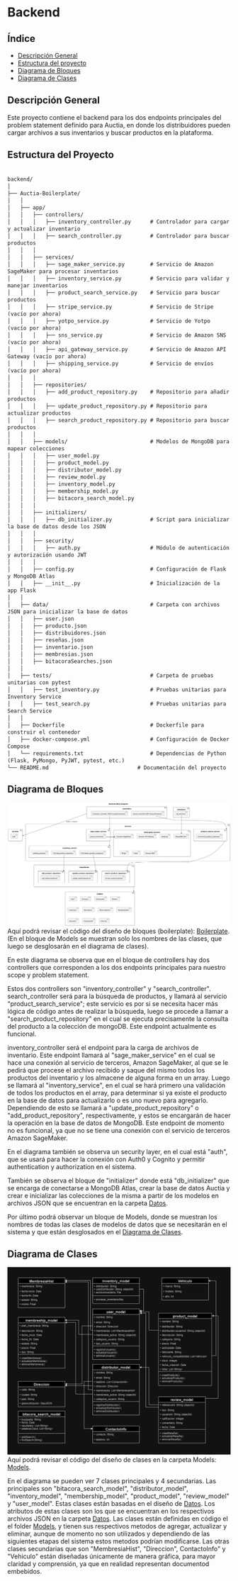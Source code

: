 # Backend

## Índice
- [Descripción General](#descripción-general)
- [Estructura del proyecto](#estructura-del-proyecto)
- [Diagrama de Bloques](#diagrama-de-bloques)
- [Diagrama de Clases](#diagrama-de-clases)


## Descripción General

Este proyecto contiene el backend para los dos endpoints principales del problem statement definido para Auctia, en donde los distribuidores pueden cargar archivos a sus inventarios y buscar productos en la plataforma.

## Estructura del Proyecto

```plaintext

backend/
│
├── Auctia-Boilerplate/
│   │
│   ├── app/
│   │   ├── controllers/
│   │   │   ├── inventory_controller.py      # Controlador para cargar y actualizar inventario
│   │   │   ├── search_controller.py         # Controlador para buscar productos
│   │   │
│   │   ├── services/
│   │   │   ├── sage_maker_service.py        # Servicio de Amazon SageMaker para procesar inventarios
│   │   │   ├── inventory_service.py         # Servicio para validar y manejar inventarios
│   │   │   ├── product_search_service.py    # Servicio para buscar productos
│   │   │   ├── stripe_service.py            # Servicio de Stripe (vacío por ahora)
│   │   │   ├── yotpo_service.py             # Servicio de Yotpo (vacío por ahora)
│   │   │   ├── sns_service.py               # Servicio de Amazon SNS (vacío por ahora)
│   │   │   ├── api_gateway_service.py       # Servicio de Amazon API Gateway (vacío por ahora)
│   │   │   ├── shipping_service.py          # Servicio de envíos (vacío por ahora)
│   │   │
│   │   ├── repositories/
│   │   │   ├── add_product_repository.py    # Repositorio para añadir productos
│   │   │   ├── update_product_repository.py # Repositorio para actualizar productos
│   │   │   ├── search_product_repository.py # Repositorio para buscar productos
│   │   │
│   │   ├── models/                          # Modelos de MongoDB para mapear colecciones
│   │   │   ├── user_model.py
│   │   │   ├── product_model.py
│   │   │   ├── distributor_model.py
│   │   │   ├── review_model.py
│   │   │   ├── inventory_model.py
│   │   │   ├── membership_model.py
│   │   │   ├── bitacora_search_model.py
│   │   │
│   │   ├── initializers/
│   │   │   ├── db_initializer.py            # Script para inicializar la base de datos desde los JSON
│   │   │
│   │   ├── security/
│   │   │   ├── auth.py                      # Módulo de autenticación y autorización usando JWT
│   │   │
│   │   ├── config.py                        # Configuración de Flask y MongoDB Atlas
│   │   ├── __init__.py                      # Inicialización de la app Flask
│   │
│   ├── data/                                # Carpeta con archivos JSON para inicializar la base de datos
│   │   ├── user.json
│   │   ├── producto.json
│   │   ├── distribuidores.json
│   │   ├── reseñas.json
│   │   ├── inventario.json
│   │   ├── membresias.json
│   │   ├── bitacoraSearches.json
│   │
│   ├── tests/                               # Carpeta de pruebas unitarias con pytest
│   │   ├── test_inventory.py                # Pruebas unitarias para Inventory Service
│   │   ├── test_search.py                   # Pruebas unitarias para Search Service
│   │
│   ├── Dockerfile                           # Dockerfile para construir el contenedor
│   ├── docker-compose.yml                   # Configuración de Docker Compose
│   └── requirements.txt                     # Dependencias de Python (Flask, PyMongo, PyJWT, pytest, etc.)
└── README.md                            # Documentación del proyecto
```

## Diagrama de Bloques

![Diagrama de Bloques.](../images/Diagrama-Bloques.png)
Aquí podrá revisar el código del diseño de bloques (boilerplate): [Boilerplate](./backend/Auctia-Boilerplate/app). (En el bloque de Models se muestran solo los nombres de las clases, que luego se desglosarán en el diagrama de clases).



En este diagrama se observa que en el bloque de controllers hay dos controllers que corresponden a los dos endpoints principales para nuestro scope y problem statement. 

Estos dos controllers son "inventory_controller" y "search_controller". search_controller será para la búsqueda de productos, y llamará al servicio "product_search_service"; este servicio es por si se necesita hacer más lógica de código antes de realizar la búsqueda, luego se procede a llamar a "search_product_repository" en el cual se ejecuta precisamente la consulta del producto a la colección de mongoDB. Este endpoint actualmente es funcional.

inventory_controller será el endpoint para la carga de archivos de inventario. Este endpoint llamará al "sage_maker_service" en el cual se hace una conexión al servicio de terceros, Amazon SageMaker, al que se le pedirá que procese el archivo recibido y saque del mismo todos los productos del inventario y los almacene de alguna forma en un array. Luego se llamará al "inventory_service", en el cual se hará primero una validación de todos los productos en el array, para determinar si ya existe el producto en la base de datos para actualizarlo o es uno nuevo para agregarlo. Dependiendo de esto se llamará a "update_product_repository" o "add_product_repository", respectivamente, y estos se encargarán de hacer la operación en la base de datos de MongoDB. Este endpoint de momento no es funcional, ya que no se tiene una conexión con el servicio de terceros Amazon SageMaker.


En el diagrama también se observa un security layer, en el cual está "auth", que se usará para hacer la conexión con Auth0 y Cognito y permitir authentication y authorization en el sistema.

También se observa el bloque de "initializer" donde está "db_initializer" que se encarga de conectarse a MongoDB Atlas, crear la base de datos Auctia y crear e inicializar las colecciones de la misma a partir de los modelos en archivos JSON que se encuentran en la carpeta [Datos](./backend/Auctia-Boilerplate/data).

Por último podrá observar un bloque de Models, donde se muestran los nombres de todas las clases de modelos de datos que se necesitarán en el sistema y que están desglosados en el [Diagrama de Clases](#diagrama-de-clases). 


## Diagrama de Clases

![Diagrama de Clases.](../images/Diagrama-Clases.jpg)
Aquí podrá revisar el código del diseño de clases en la carpeta Models: [Models](./backend/Auctia-Boilerplate/app/models).


En el diagrama se pueden ver 7 clases principales y 4 secundarias. Las principales son "bitacora_search_model", "distributor_model", "inventory_model", "membership_model", "product_model", "review_model" y "user_model". Estas clases están basadas en el diseño de [Datos](./backend/Auctia-Boilerplate/data). Los atributos de estas clases son los que se encuentran en los respectivos archivos JSON en la carpeta [Datos](./backend/Auctia-Boilerplate/data). Las clases están definidas en código el el folder [Models](./backend/Auctia-Boilerplate/app/models), y tienen sus respectivos metodos de agregar, actualizar y eliminar, aunque de momento no son utilizados y dependiendo de las siguientes etapas del sistema estos metodos podrían modificarse. Las otras clases secundarias que son "MembresiaHist", "Direccion", ContactoInfo" y "Vehiculo" están diseñadas únicamente de manera gráfica, para mayor claridad y comprensión, ya que en realidad representan documentod embebidos.
